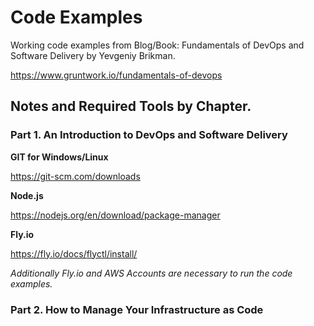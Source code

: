 # Code Examples

Working code examples from Blog/Book: Fundamentals of DevOps and Software Delivery by Yevgeniy Brikman.

https://www.gruntwork.io/fundamentals-of-devops

## Notes and Required Tools by Chapter.

### Part 1. An Introduction to DevOps and Software Delivery

**GIT for Windows/Linux**

https://git-scm.com/downloads

**Node.js**

https://nodejs.org/en/download/package-manager

**Fly.io**

https://fly.io/docs/flyctl/install/

*Additionally Fly.io and AWS Accounts are necessary to run the code examples.*

### Part 2. How to Manage Your Infrastructure as Code
